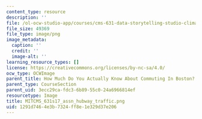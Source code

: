 ```yaml
---
content_type: resource
description: ''
file: /ol-ocw-studio-app/courses/cms-631-data-storytelling-studio-climate-change-spring-2017/1291d7464e3b7324ff8e1e329d37e206_MITCMS_631s17_assn_hubway_traffic.png
file_size: 49369
file_type: image/png
image_metadata:
  caption: ''
  credit: ''
  image-alt: ''
learning_resource_types: []
license: https://creativecommons.org/licenses/by-nc-sa/4.0/
ocw_type: OCWImage
parent_title: How Much Do You Actually Know About Commuting In Boston?
parent_type: CourseSection
parent_uid: 3ecc29ca-fdc3-6b89-55c0-24a6966814ef
resourcetype: Image
title: MITCMS_631s17_assn_hubway_traffic.png
uid: 1291d746-4e3b-7324-ff8e-1e329d37e206
---
```

